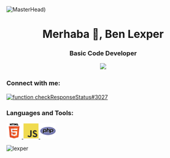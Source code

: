 ![MasterHead](https://i.pinimg.com/originals/83/17/7e/83177eace643e8d6b6e5e257bafb43d7.gif))
<h1 align="center">Merhaba 👋, Ben Lexper</h1>
<h3 align="center">Basic Code Developer</h3>

<div align="center">
    <img src="https://komarev.com/ghpvc/?username=Lexper&color=32CD32"/>
</div>



<h3 align="left">Connect with me:</h3>
<p align="left">
<a href="https://discord.gg/function user555887445123" target="blank"><img align="center" src="https://raw.githubusercontent.com/rahuldkjain/github-profile-readme-generator/master/src/images/icons/Social/discord.svg" alt="function checkResponseStatus#3027" height="30" width="40" /></a>
</p>

<h3 align="left">Languages and Tools:</h3>
<p align="left"> <a href="https://www.w3.org/html/" target="_blank" rel="noreferrer"> <img src="https://raw.githubusercontent.com/devicons/devicon/master/icons/html5/html5-original-wordmark.svg" alt="html5" width="40" height="40"/> </a> <a href="https://developer.mozilla.org/en-US/docs/Web/JavaScript" target="_blank" rel="noreferrer"> <img src="https://raw.githubusercontent.com/devicons/devicon/master/icons/javascript/javascript-original.svg" alt="javascript" width="40" height="40"/> </a> <a href="https://www.photoshop.com/en" target="_blank" rel="noreferrer"> <img src="https://raw.githubusercontent.com/devicons/devicon/master/icons/php/php-original.svg" alt="php" width="40" height="40"/> </a> <a href="https://www.typescriptlang.org/" target="_blank" rel="noreferrer">

<p><img align="left" src="https://github-readme-stats.vercel.app/api/top-langs?username=babakalite31&show_icons=true&locale=en&layout=compact" alt="lexper" /></p>
